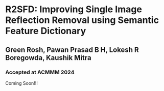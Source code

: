 # R2SFD: Improving Single Image Reflection Removal using Semantic Feature Dictionary
## Green Rosh, Pawan Prasad B H, Lokesh R Boregowda, Kaushik Mitra
### Accepted at ACMMM 2024

Coming Soon!!!
